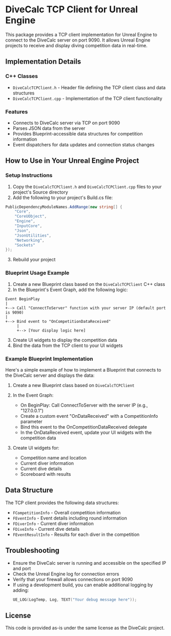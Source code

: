# DiveCalc TCP Client for Unreal Engine

This package provides a TCP client implementation for Unreal Engine to connect to the DiveCalc server on port 9090. It allows Unreal Engine projects to receive and display diving competition data in real-time.

## Implementation Details

### C++ Classes

- `DiveCalcTCPClient.h` - Header file defining the TCP client class and data structures
- `DiveCalcTCPClient.cpp` - Implementation of the TCP client functionality

### Features

- Connects to DiveCalc server via TCP on port 9090
- Parses JSON data from the server
- Provides Blueprint-accessible data structures for competition information
- Event dispatchers for data updates and connection status changes

## How to Use in Your Unreal Engine Project

### Setup Instructions

1. Copy the `DiveCalcTCPClient.h` and `DiveCalcTCPClient.cpp` files to your project's Source directory
2. Add the following to your project's Build.cs file:

```csharp
PublicDependencyModuleNames.AddRange(new string[] { 
    "Core", 
    "CoreUObject", 
    "Engine", 
    "InputCore", 
    "Json", 
    "JsonUtilities", 
    "Networking", 
    "Sockets" 
});
```

3. Rebuild your project

### Blueprint Usage Example

1. Create a new Blueprint class based on the `DiveCalcTCPClient` C++ class
2. In the Blueprint's Event Graph, add the following logic:

```
Event BeginPlay
|
+--> Call "ConnectToServer" function with your server IP (default port is 9090)
|
+--> Bind event to "OnCompetitionDataReceived"
     |
     +--> [Your display logic here]
```

3. Create UI widgets to display the competition data
4. Bind the data from the TCP client to your UI widgets

### Example Blueprint Implementation

Here's a simple example of how to implement a Blueprint that connects to the DiveCalc server and displays the data:

1. Create a new Blueprint class based on `DiveCalcTCPClient`
2. In the Event Graph:
   - On BeginPlay: Call ConnectToServer with the server IP (e.g., "127.0.0.1")
   - Create a custom event "OnDataReceived" with a CompetitionInfo parameter
   - Bind this event to the OnCompetitionDataReceived delegate
   - In the OnDataReceived event, update your UI widgets with the competition data

3. Create UI widgets for:
   - Competition name and location
   - Current diver information
   - Current dive details
   - Scoreboard with results

## Data Structure

The TCP client provides the following data structures:

- `FCompetitionInfo` - Overall competition information
- `FEventInfo` - Event details including round information
- `FDiverInfo` - Current diver information
- `FDiveInfo` - Current dive details
- `FEventResultInfo` - Results for each diver in the competition

## Troubleshooting

- Ensure the DiveCalc server is running and accessible on the specified IP and port
- Check the Unreal Engine log for connection errors
- Verify that your firewall allows connections on port 9090
- If using a development build, you can enable additional logging by adding:
  ```cpp
  UE_LOG(LogTemp, Log, TEXT("Your debug message here"));
  ```

## License

This code is provided as-is under the same license as the DiveCalc project.